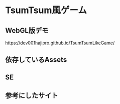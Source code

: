 ﻿# TsumTsum風ゲーム


## WebGL版デモ
https://dev001hajipro.github.io/TsumTsumLikeGame/


## 依存しているAssets

## SE

## 参考にしたサイト
